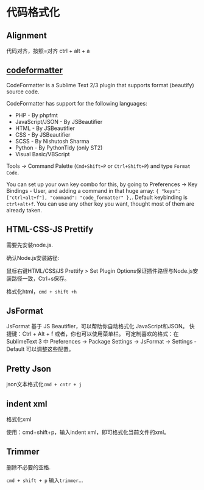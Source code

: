 # 代码格式化
## Alignment
代码对齐，按照=对齐
ctrl + alt + a

## [codeformatter](https://github.com/akalongman/sublimetext-codeformatter)
CodeFormatter is a Sublime Text 2/3 plugin that supports format (beautify) source code.


CodeFormatter has support for the following languages:

* PHP - By phpfmt
* JavaScript/JSON - By JSBeautifier
* HTML - By JSBeautifier
* CSS - By JSBeautifier
* SCSS - By Nishutosh Sharma
* Python - By PythonTidy (only ST2)
* Visual Basic/VBScript

Tools -> Command Palette (`Cmd+Shift+P` or `Ctrl+Shift+P`) and type `Format Code`.

You can set up your own key combo for this, by going to Preferences -> Key Bindings - User, and adding a command in that huge array: `{ "keys": ["ctrl+alt+f"], "command": "code_formatter" },`. Default keybinding is `ctrl+alt+f`. You can use any other key you want, thought most of them are already taken.

## HTML-CSS-JS Prettify
需要先安装node.js.

确认Node.js安装路径:

鼠标右键HTML/CSS/JS Prettify > Set Plugin Options保证插件路径与Node.js安装路径一致，Ctrl+s保存。

格式化html，`cmd + shift +h`

## JsFormat

JsFormat 基于 JS Beautifier，可以帮助你自动格式化 JavaScript和JSON。
快捷键：Ctrl + Alt + f 或者，你也可以使用菜单栏。
可定制喜欢的格式：在 SublimeText 3 中 Preferences -> Package Settings -> JsFormat -> Settings - Default 可以调整这些配置。

## Pretty Json
json文本格式化`cmd + cntr + j`

## indent xml
格式化xml

使用：cmd+shift+p，输入indent xml，即可格式化当前文件的xml。

## Trimmer
删除不必要的空格.

`cmd + shift + p` 输入`trimmer`...
